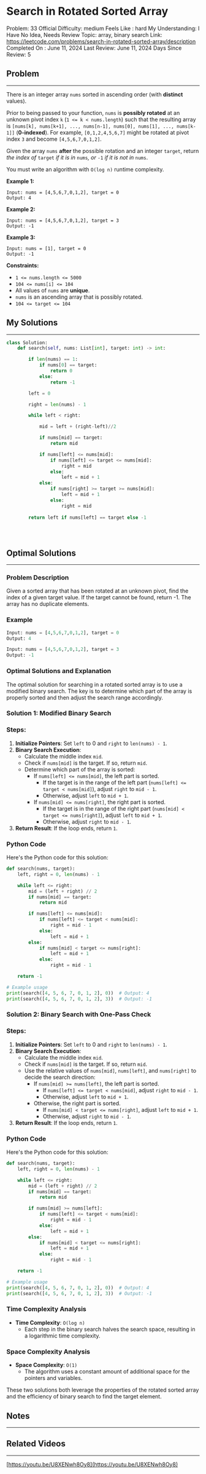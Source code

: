 # Search in Rotated Sorted Array

Problem: 33
Official Difficulty: medium
Feels Like : hard
My Understanding: I Have No Idea, Needs Review
Topic: array, binary search
Link: https://leetcode.com/problems/search-in-rotated-sorted-array/description
Completed On : June 11, 2024
Last Review: June 11, 2024
Days Since Review: 5

## Problem

---

There is an integer array `nums` sorted in ascending order (with **distinct** values).

Prior to being passed to your function, `nums` is **possibly rotated** at an unknown pivot index `k` (`1 <= k < nums.length`) such that the resulting array is `[nums[k], nums[k+1], ..., nums[n-1], nums[0], nums[1], ..., nums[k-1]]` (**0-indexed**). For example, `[0,1,2,4,5,6,7]` might be rotated at pivot index `3` and become `[4,5,6,7,0,1,2]`.

Given the array `nums` **after** the possible rotation and an integer `target`, return *the index of* `target` *if it is in* `nums`*, or* `-1` *if it is not in* `nums`.

You must write an algorithm with `O(log n)` runtime complexity.

**Example 1:**

```
Input: nums = [4,5,6,7,0,1,2], target = 0
Output: 4
```

**Example 2:**

```
Input: nums = [4,5,6,7,0,1,2], target = 3
Output: -1
```

**Example 3:**

```
Input: nums = [1], target = 0
Output: -1
```

**Constraints:**

- `1 <= nums.length <= 5000`
- `104 <= nums[i] <= 104`
- All values of `nums` are **unique**.
- `nums` is an ascending array that is possibly rotated.
- `104 <= target <= 104`

## My Solutions

---

```python
class Solution:
    def search(self, nums: List[int], target: int) -> int:

        if len(nums) == 1:
            if nums[0] == target:
                return 0
            else:
                return -1

        left = 0

        right = len(nums) - 1

        while left < right:

            mid = left + (right-left)//2

            if nums[mid] == target:
                return mid

            if nums[left] <= nums[mid]:
                if nums[left] <= target <= nums[mid]:
                    right = mid
                else:
                    left = mid + 1
            else:
                if nums[right] >= target >= nums[mid]:
                    left = mid + 1
                else:
                    right = mid
                
        return left if nums[left] == target else -1

        

```

```python

```

## Optimal Solutions

---

### Problem Description

Given a sorted array that has been rotated at an unknown pivot, find the index of a given target value. If the target cannot be found, return -1. The array has no duplicate elements.

### Example

```python
Input: nums = [4,5,6,7,0,1,2], target = 0
Output: 4

Input: nums = [4,5,6,7,0,1,2], target = 3
Output: -1

```

### Optimal Solutions and Explanation

The optimal solution for searching in a rotated sorted array is to use a modified binary search. The key is to determine which part of the array is properly sorted and then adjust the search range accordingly.

### Solution 1: Modified Binary Search

### Steps:

1. **Initialize Pointers**: Set `left` to 0 and `right` to `len(nums) - 1`.
2. **Binary Search Execution**:
    - Calculate the middle index `mid`.
    - Check if `nums[mid]` is the target. If so, return `mid`.
    - Determine which part of the array is sorted:
        - If `nums[left] <= nums[mid]`, the left part is sorted.
            - If the target is in the range of the left part (`nums[left] <= target < nums[mid]`), adjust `right` to `mid - 1`.
            - Otherwise, adjust `left` to `mid + 1`.
        - If `nums[mid] <= nums[right]`, the right part is sorted.
            - If the target is in the range of the right part (`nums[mid] < target <= nums[right]`), adjust `left` to `mid + 1`.
            - Otherwise, adjust `right` to `mid - 1`.
3. **Return Result**: If the loop ends, return `1`.

### Python Code

Here's the Python code for this solution:

```python
def search(nums, target):
    left, right = 0, len(nums) - 1

    while left <= right:
        mid = (left + right) // 2
        if nums[mid] == target:
            return mid

        if nums[left] <= nums[mid]:
            if nums[left] <= target < nums[mid]:
                right = mid - 1
            else:
                left = mid + 1
        else:
            if nums[mid] < target <= nums[right]:
                left = mid + 1
            else:
                right = mid - 1

    return -1

# Example usage
print(search([4, 5, 6, 7, 0, 1, 2], 0))  # Output: 4
print(search([4, 5, 6, 7, 0, 1, 2], 3))  # Output: -1

```

### Solution 2: Binary Search with One-Pass Check

### Steps:

1. **Initialize Pointers**: Set `left` to 0 and `right` to `len(nums) - 1`.
2. **Binary Search Execution**:
    - Calculate the middle index `mid`.
    - Check if `nums[mid]` is the target. If so, return `mid`.
    - Use the relative values of `nums[mid]`, `nums[left]`, and `nums[right]` to decide the search direction:
        - If `nums[mid] >= nums[left]`, the left part is sorted.
            - If `nums[left] <= target < nums[mid]`, adjust `right` to `mid - 1`.
            - Otherwise, adjust `left` to `mid + 1`.
        - Otherwise, the right part is sorted.
            - If `nums[mid] < target <= nums[right]`, adjust `left` to `mid + 1`.
            - Otherwise, adjust `right` to `mid - 1`.
3. **Return Result**: If the loop ends, return `1`.

### Python Code

Here's the Python code for this solution:

```python
def search(nums, target):
    left, right = 0, len(nums) - 1

    while left <= right:
        mid = (left + right) // 2
        if nums[mid] == target:
            return mid

        if nums[mid] >= nums[left]:
            if nums[left] <= target < nums[mid]:
                right = mid - 1
            else:
                left = mid + 1
        else:
            if nums[mid] < target <= nums[right]:
                left = mid + 1
            else:
                right = mid - 1

    return -1

# Example usage
print(search([4, 5, 6, 7, 0, 1, 2], 0))  # Output: 4
print(search([4, 5, 6, 7, 0, 1, 2], 3))  # Output: -1

```

### Time Complexity Analysis

- **Time Complexity**: `O(log n)`
    - Each step in the binary search halves the search space, resulting in a logarithmic time complexity.

### Space Complexity Analysis

- **Space Complexity**: `O(1)`
    - The algorithm uses a constant amount of additional space for the pointers and variables.

These two solutions both leverage the properties of the rotated sorted array and the efficiency of binary search to find the target element.

## Notes

---

 

## Related Videos

---

[https://youtu.be/U8XENwh8Oy8](https://youtu.be/U8XENwh8Oy8)